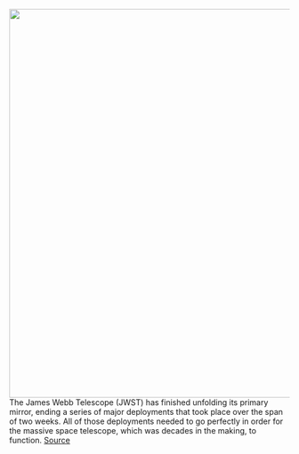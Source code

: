 <img src='https://cdn.vox-cdn.com/thumbor/66CefKbRbn8hzY4Ll9cfkQubHjs=/0x0:2048x1365/1200x800/filters:focal(861x520:1187x846)/cdn.vox-cdn.com/uploads/chorus_image/image/70363979/webb_telescope_2020.0.jpg' width='700px' /><br/>
The James Webb Telescope (JWST) has finished unfolding its primary mirror, ending a series of major deployments that took place over the span of two weeks. All of those deployments needed to go perfectly in order for the massive space telescope, which was decades in the making, to function.
<a href='https://www.theverge.com/2022/1/8/22873592/james-webb-telescope-final-mirror-deployment-conclusion'> Source <a/>